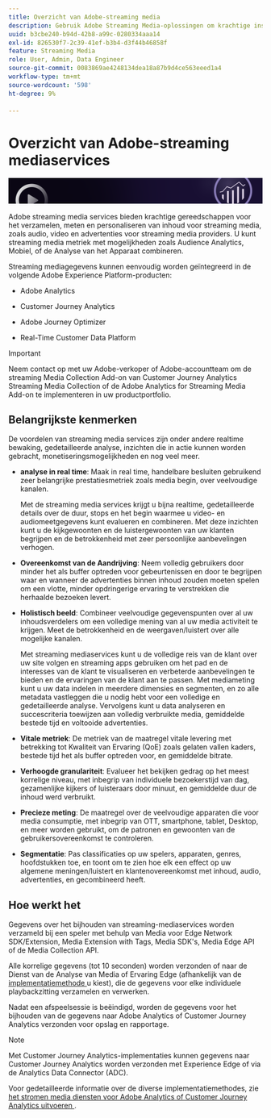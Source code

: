 ```yaml
---
title: Overzicht van Adobe-streaming media
description: Gebruik Adobe Streaming Media-oplossingen om krachtige insight te verkrijgen voor inhoud, audio en advertenties.
uuid: b3cbe240-b94d-42b8-a99c-0280334aaa14
exl-id: 826530f7-2c39-41ef-b3b4-d3f44b46858f
feature: Streaming Media
role: User, Admin, Data Engineer
source-git-commit: 0083869ae4248134dea18a87b9d4ce563eeed1a4
workflow-type: tm+mt
source-wordcount: '598'
ht-degree: 9%

---
```


# Overzicht van Adobe-streaming mediaservices

![Banner](./assets/media_analytics_banner.png)

Adobe streaming media services bieden krachtige gereedschappen voor het verzamelen, meten en personaliseren van inhoud voor streaming media, zoals audio, video en advertenties voor streaming media providers. U kunt streaming media metriek met mogelijkheden zoals Audience Analytics, Mobiel, of de Analyse van het Apparaat combineren.

Streaming mediagegevens kunnen eenvoudig worden geïntegreerd in de volgende Adobe Experience Platform-producten:

* Adobe Analytics

* Customer Journey Analytics

* Adobe Journey Optimizer

* Real-Time Customer Data Platform

>[!IMPORTANT]
>
>Neem contact op met uw Adobe-verkoper of Adobe-accountteam om de streaming Media Collection Add-on van Customer Journey Analytics Streaming Media Collection of de Adobe Analytics for Streaming Media Add-on te implementeren in uw productportfolio.

## Belangrijkste kenmerken

De voordelen van streaming media services zijn onder andere realtime bewaking, gedetailleerde analyse, inzichten die in actie kunnen worden gebracht, monetiseringsmogelijkheden en nog veel meer.

* **analyse in real time**: Maak in real time, handelbare besluiten gebruikend zeer belangrijke prestatiesmetriek zoals media begin, over veelvoudige kanalen.

  Met de streaming media services krijgt u bijna realtime, gedetailleerde details over de duur, stops en het begin waarmee u video- en audiomeetgegevens kunt evalueren en combineren. Met deze inzichten kunt u de kijkgewoonten en de luistergewoonten van uw klanten begrijpen en de betrokkenheid met zeer persoonlijke aanbevelingen verhogen.

* **Overeenkomst van de Aandrijving**: Neem volledig gebruikers door minder het als buffer optreden voor gebeurtenissen en door te begrijpen waar en wanneer de advertenties binnen inhoud zouden moeten spelen om een vlotte, minder opdringerige ervaring te verstrekken die herhaalde bezoeken levert.

* **Holistisch beeld**: Combineer veelvoudige gegevenspunten over al uw inhoudsverdelers om een volledige mening van al uw media activiteit te krijgen. Meet de betrokkenheid en de weergaven/luistert over alle mogelijke kanalen.

  Met streaming mediaservices kunt u de volledige reis van de klant over uw site volgen en streaming apps gebruiken om het pad en de interesses van de klant te visualiseren en verbeterde aanbevelingen te bieden en de ervaringen van de klant aan te passen.  Met mediameting kunt u uw data indelen in meerdere dimensies en segmenten, en zo alle metadata vastleggen die u nodig hebt voor een volledige en gedetailleerde analyse. Vervolgens kunt u data analyseren en succescriteria toewijzen aan volledig verbruikte media, gemiddelde bestede tijd en voltooide advertenties.

* **Vitale metriek**: De metriek van de maatregel vitale levering met betrekking tot Kwaliteit van Ervaring (QoE) zoals gelaten vallen kaders, bestede tijd het als buffer optreden voor, en gemiddelde bitrate.

* **Verhoogde granulariteit**: Evalueer het bekijken gedrag op het meest korrelige niveau, met inbegrip van individuele bezoekerstijd van dag, gezamenlijke kijkers of luisteraars door minuut, en gemiddelde duur de inhoud werd verbruikt.

* **Precieze meting**: De maatregel over de veelvoudige apparaten die voor media consumptie, met inbegrip van OTT, smartphone, tablet, Desktop, en meer worden gebruikt, om de patronen en gewoonten van de gebruikersovereenkomst te controleren.

* **Segmentatie**: Pas classificaties op uw spelers, apparaten, genres, hoofdstukken toe, en toont om te zien hoe elk een effect op uw algemene meningen/luistert en klantenovereenkomst met inhoud, audio, advertenties, en gecombineerd heeft.


## Hoe werkt het

Gegevens over het bijhouden van streaming-mediaservices worden verzameld bij een speler met behulp van Media voor Edge Network SDK/Extension, Media Extension with Tags, Media SDK&#39;s, Media Edge API of de Media Collection API.

Alle korrelige gegevens (tot 10 seconden) worden verzonden of naar de Dienst van de Analyse van Media of Ervaring Edge (afhankelijk van de [ implementatiemethode ](/help/implementation/overview.md) u kiest), die de gegevens voor elke individuele playbackzitting verzamelen en verwerken.

Nadat een afspeelsessie is beëindigd, worden de gegevens voor het bijhouden van de gegevens naar Adobe Analytics of Customer Journey Analytics verzonden voor opslag en rapportage.

>[!NOTE]
>
>Met Customer Journey Analytics-implementaties kunnen gegevens naar Customer Journey Analytics worden verzonden met Experience Edge of via de Analytics Data Connector (ADC).


Voor gedetailleerde informatie over de diverse implementatiemethodes, zie [ het stromen media diensten voor Adobe Analytics of Customer Journey Analytics uitvoeren ](/help/implementation/overview.md).
